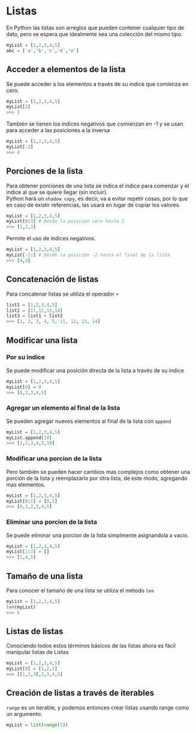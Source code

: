 # Listas

En Python las listas son arreglos que pueden contener cualquier tipo de dato,
pero se espera que idealmente sea una colección del mismo tipo.

```python
myList = [1,2,3,4,5]
abc = ['a','b','c','d','e']
```

## Acceder a elementos de la lista

Se puede acceder a los elementos a través de su indice que comienza en cero.

```python
myList = [1,2,3,4,5]
myList[2]
>>> 3
```

También se tienen los indices negativos que comienzan en -1 y se usan para acceder a las posiciones a la inversa

```python
myList = [1,2,3,4,5]
myList[-2]
>>> 4
```

## Porciones de la lista

Para obtener porciones de una lista se indica el indice para comenzar y el indice al que se quiere llegar (sin incluir).  
Python hará un `shadow copy`, es decir, va a evitar repetir cosas, por lo que en caso de existir referencias, las usará en lugar de copiar los valores.

```python
myList = [1,2,3,4,5]
myList[0:3] # Desde la posición cero hasta 2
>>> [1,2,3]
```

Permite el uso de índices negativos.

```python
myList = [1,2,3,4,5]
myList[-2:] # Desde la posición -2 hasta el final de la lista
>>> [4,5]
```

## Concatenación de listas

Para concatenar listas se utiliza el operador `+`

```python
list1 = [1,2,3,4,5]
list2 = [11,12,13,14]
list3 = list1 + list2
>>> [1, 2, 3, 4, 5, 11, 12, 13, 14]
```

## Modificar una lista

### Por su indice
Se puede modificar una posición directa de la lista a través de su indice

```python
myList = [1,2,3,4,5]
myList[0] = 0
>>> [0,2,3,4,5]
```

### Agregar un elemento al final de la lista

Se pueden agregar nuevos elementos al final de la lista con `append`

```python
myList = [1,2,3,4,5]
myList.append(10)
>>> [1,2,3,4,5,10]
```

### Modificar una porcion de la lista

Pero también se pueden hacer cambios mas complejos como obtener una porción de la lista y reemplazarlo por otra lista, de este modo, agregando mas elementos.

```python
myList = [1,2,3,4,5]
myList[0:1] = [0,1]
>>> [0,1,2,3,4,5]
```

### Eliminar una porcion de la lista

Se puede eliminar una porcion de la lista simplmente asignandola a vacio.

```python
myList = [1,2,3,4,5]
myList[1:3] = []
>>> [1,4,5]
```

## Tamaño de una lista

Para conocer el tamaño de una lista se utiliza el método `len`

```python
myList = [1,2,3,4,5]
len(myList)
>>> 5
```

## Listas de listas

Conociendo todos estos términos básicos de las listas ahora es fácil manipular listas de Listas


```python
myList = [1,2,3,4,5]
myList[0] = [1,2,3]
>>> [[1,2,3],2,3,4,5]
```

## Creación de listas a través de iterables

`range` es un iterable, y podemos entonces crear listas usando range como un argumento.

```python
myList = list(range(5))
```
